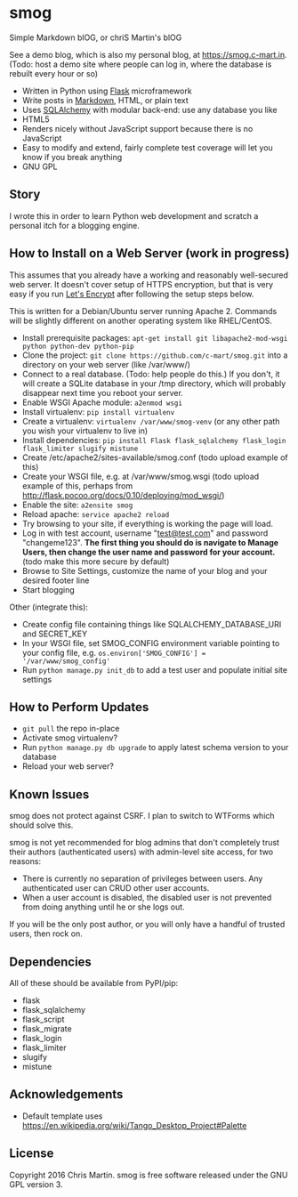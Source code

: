 # smog
Simple Markdown blOG, or chriS Martin's blOG

See a demo blog, which is also my personal blog, at https://smog.c-mart.in. (Todo: host a demo site where people can log in, where the database is rebuilt every hour or so)

- Written in Python using [Flask](http://flask.pocoo.org/) microframework
- Write posts in [Markdown](https://daringfireball.net/projects/markdown/), HTML, or plain text
- Uses [SQLAlchemy](http://www.sqlalchemy.org/) with modular back-end: use any database you like
- HTML5
- Renders nicely without JavaScript support because there is no JavaScript
- Easy to modify and extend, fairly complete test coverage will let you know if you break anything
- GNU GPL

## Story
I wrote this in order to learn Python web development and scratch a personal itch for a blogging engine.

## How to Install on a Web Server (work in progress)

This assumes that you already have a working and reasonably well-secured web server. It doesn't cover setup of HTTPS encryption, but that is very easy if you run [Let's Encrypt](https://letsencrypt.org/getting-started/) after following the setup steps below.

This is written for a Debian/Ubuntu server running Apache 2. Commands will be slightly different on another operating system like RHEL/CentOS.

- Install prerequisite packages: `apt-get install git libapache2-mod-wsgi python python-dev python-pip`
- Clone the project: `git clone https://github.com/c-mart/smog.git` into a directory on your web server (like /var/www/)
- Connect to a real database. (Todo: help people do this.) If you don't, it will create a SQLite database in your /tmp directory, which will probably disappear next time you reboot your server. 
- Enable WSGI Apache module: `a2enmod wsgi`
- Install virtualenv: `pip install virtualenv`
- Create a virtualenv: `virtualenv /var/www/smog-venv` (or any other path you wish your virtualenv to live in)
- Install dependencies: `pip install Flask flask_sqlalchemy flask_login flask_limiter slugify mistune`
- Create /etc/apache2/sites-available/smog.conf (todo upload example of this)
- Create your WSGI file, e.g. at /var/www/smog.wsgi (todo upload example of this, perhaps from http://flask.pocoo.org/docs/0.10/deploying/mod_wsgi/)
- Enable the site: `a2ensite smog`
- Reload apache: `service apache2 reload`
- Try browsing to your site, if everything is working the page will load.
- Log in with test account, username "test@test.com" and password "changeme123". **The first thing you should do is navigate to Manage Users, then change the user name and password for your account.** (todo make this more secure by default)
- Browse to Site Settings, customize the name of your blog and your desired footer line
- Start blogging

Other (integrate this):

- Create config file containing things like SQLALCHEMY_DATABASE_URI and SECRET_KEY
- In your WSGI file, set SMOG_CONFIG environment variable pointing to your config file, e.g. `os.environ['SMOG_CONFIG'] = '/var/www/smog_config'`
- Run `python manage.py init_db` to add a test user and populate initial site settings

## How to Perform Updates
- `git pull` the repo in-place
- Activate smog virtualenv?
- Run `python manage.py db upgrade` to apply latest schema version to your database
- Reload your web server?

## Known Issues
smog does not protect against CSRF. I plan to switch to WTForms which should solve this.

smog is not yet recommended for blog admins that don't completely trust their authors (authenticated users) with admin-level site access, for two reasons:
- There is currently no separation of privileges between users. Any authenticated user can CRUD other user accounts.
- When a user account is disabled, the disabled user is not prevented from doing anything until he or she logs out.

If you will be the only post author, or you will only have a handful of trusted users, then rock on.


## Dependencies
All of these should be available from PyPI/pip:
- flask
- flask_sqlalchemy
- flask_script
- flask_migrate
- flask_login
- flask_limiter
- slugify
- mistune

## Acknowledgements
- Default template uses https://en.wikipedia.org/wiki/Tango_Desktop_Project#Palette

## License
Copyright 2016 Chris Martin. smog is free software released under the GNU GPL version 3.
